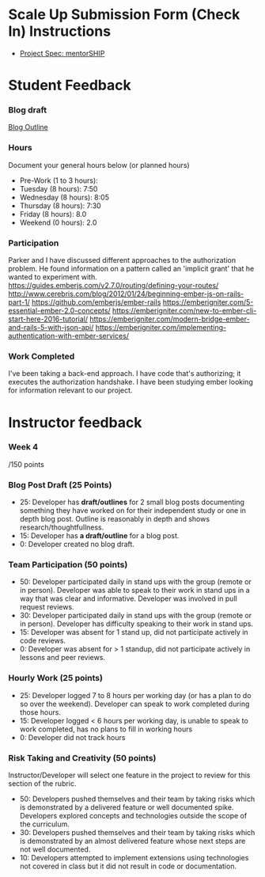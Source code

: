 # Scale Up Submission Form (Check In) Instructions

- [Project Spec: mentorSHIP](https://github.com/turingschool/lesson_plans/blob/master/ruby_04-apis_and_scalability/mentorSHIP_project.markdown)

# Student Feedback

### Blog draft

[Blog Outline](https://gist.github.com/seeker105/1c466312aa5163fcb7d6862149e28f6a)

### Hours

Document your general hours below (or planned hours)

- Pre-Work (1 to 3 hours):
- Tuesday (8 hours): 7:50
- Wednesday (8 hours): 8:05
- Thursday (8 hours): 7:30
- Friday (8 hours): 8.0
- Weekend (0 hours): 2.0

### Participation

Parker and I have discussed different approaches to the authorization problem. He found information on a pattern called an 'implicit grant' that he wanted to experiment with.
https://guides.emberjs.com/v2.7.0/routing/defining-your-routes/
http://www.cerebris.com/blog/2012/01/24/beginning-ember-js-on-rails-part-1/
https://github.com/emberjs/ember-rails
https://emberigniter.com/5-essential-ember-2.0-concepts/
https://emberigniter.com/new-to-ember-cli-start-here-2016-tutorial/
https://emberigniter.com/modern-bridge-ember-and-rails-5-with-json-api/
https://emberigniter.com/implementing-authentication-with-ember-services/

### Work Completed

I've been taking a back-end approach. I have code that's authorizing; it executes the authorization handshake.
I have been studying ember looking for information relevant to our project.

# Instructor feedback

### Week 4

/150 points

### Blog Post Draft (25 Points)  

  * 25: Developer has **draft/outlines** for 2 small blog posts documenting something they have worked on for their independent study or one in depth blog post. Outline is reasonably in depth and shows research/thoughtfullness.
  * 15: Developer has **a draft/outline** for a blog post.
  * 0: Developer created no blog draft.

### Team Participation (50 points)

  * 50: Developer participated daily in stand ups with the group (remote or in person). Developer was able to speak to their work in stand ups in a way that was clear and informative. Developer was involved in pull request reviews.
  * 30: Developer participated daily in stand ups with the group (remote or in person). Developer has difficulty speaking to their work in stand ups.
  * 15: Developer was absent for 1 stand up, did not participate actively in code reviews.
  * 0: Developer was absent for > 1 standup, did not participate actively in lessons and peer reviews.

### Hourly Work (25 points)

  * 25: Developer logged 7 to 8 hours per working day (or has a plan to do so over the weekend). Developer can speak to work completed during those hours.
  * 15: Developer logged < 6 hours per working day, is unable to speak to work completed, has no plans to fill in working hours
  * 0: Developer did not track hours

### Risk Taking and Creativity (50 points)

Instructor/Developer will select one feature in the project to review for this section of the rubric.

  * 50: Developers pushed themselves and their team by taking risks which is demonstrated by a delivered feature or well documented spike. Developers explored concepts and technologies outside the scope of the curriculum.
  * 30: Developers pushed themselves and their team by taking risks which is demonstrated by an almost delivered feature whose next steps are not well documented.
  * 10: Developers attempted to implement extensions using technologies not covered in class but it did not result in code or documentation.
